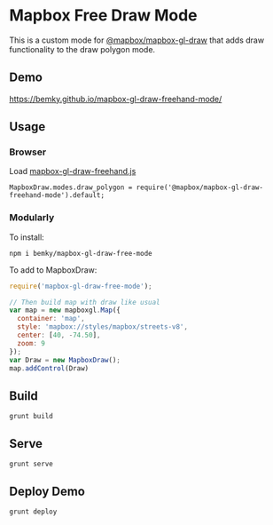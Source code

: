 # Mapbox Free Draw Mode

This is a custom mode for [@mapbox/mapbox-gl-draw]() that adds draw functionality to the draw polygon mode.

## Demo
https://bemky.github.io/mapbox-gl-draw-freehand-mode/

## Usage


### Browser
Load [mapbox-gl-draw-freehand.js](https://github.com/bemky/mapbox-gl-draw-freehand-mode/blob/master/dist/mapbox-gl-draw-freehand.js)

`MapboxDraw.modes.draw_polygon = require('@mapbox/mapbox-gl-draw-freehand-mode').default;`

### Modularly
To install:

`npm i bemky/mapbox-gl-draw-free-mode`

To add to MapboxDraw:

```js
require('mapbox-gl-draw-free-mode');

// Then build map with draw like usual
var map = new mapboxgl.Map({
  container: 'map',
  style: 'mapbox://styles/mapbox/streets-v8',
  center: [40, -74.50],
  zoom: 9
});
var Draw = new MapboxDraw();
map.addControl(Draw)

```

## Build
`grunt build`

## Serve
`grunt serve`

## Deploy Demo
`grunt deploy`
